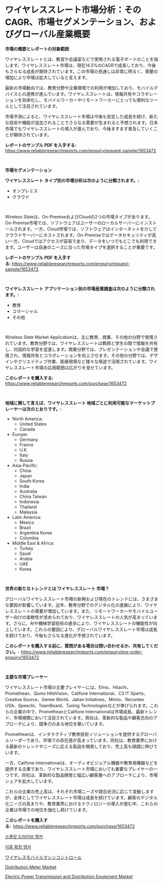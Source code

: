 <p><h1>ワイヤレススレート市場分析：そのCAGR、市場セグメンテーション、およびグローバル産業概要</h1></p><p><strong>市場の概要とレポートの対象範囲</strong></p>
<p><p>ワイヤレススレートとは、教室や会議室などで使用される電子ボードのことを指します。ワイヤレススレート市場は、現在14.5%のCAGRで成長しており、今後もさらなる成長が期待されています。この市場の見通しは非常に明るく、需要の増加により市場は拡大していると言えます。</p><p>最新の市場動向では、教育分野や企業環境での利用が増加しており、モバイルデバイスとの連携が進んでいます。ワイヤレススレートは、情報共有やコラボレーションを効率化し、モバイルワーカーやリモートワーカーにとっても便利なツールとして注目されています。</p><p>市場予測によると、ワイヤレススレート市場は今後も安定した成長を続け、新たな技術や機能が追加されることでさらなる需要が生まれると予想されます。日本市場でもワイヤレススレートの導入が進んでおり、今後ますます普及していくことが期待されています。</p></p>
<p><strong>レポートのサンプル PDF を入手する:</strong> <a href="https://www.reliableresearchreports.com/enquiry/request-sample/1653472">https://www.reliableresearchreports.com/enquiry/request-sample/1653472</a></p>
<p>&nbsp;</p>
<p><strong>市場セグメンテーション</strong></p>
<p><strong>ワイヤレススレート タイプ別の市場分析は次のように分類されます。:</strong></p>
<p><ul><li>オンプレミス</li><li>クラウド</li></ul></p>
<p>&nbsp;</p>
<p><p>Wireless Slateは、On-PremiseおよびCloudの2つの市場タイプがあります。On-Premise市場では、ソフトウェアはユーザーのローカルサーバーにインストールされます。一方、Cloud市場では、ソフトウェアはインターネットを介してクラウドサーバーにホストされます。On-Premiseではデータセキュリティが高い一方、Cloudではアクセスが容易であり、データをいつでもどこでも利用できます。ユーザーは自身のニーズに合った市場タイプを選択することが重要です。</p></p>
<p><strong>レポートのサンプル PDF を入手する:</strong>&nbsp;<a href="https://www.reliableresearchreports.com/enquiry/request-sample/1653472">https://www.reliableresearchreports.com/enquiry/request-sample/1653472</a></p>
<p>&nbsp;</p>
<p><strong> ワイヤレススレート アプリケーション別の市場産業調査は次のように分類されます。:</strong></p>
<p><ul><li>教育</li><li>コマーシャル</li><li>その他</li></ul></p>
<p>&nbsp;</p>
<p><p>Wireless Slate Market Applicationは、主に教育、商業、その他の分野で使用されています。教育分野では、ワイヤレススレートは教師と学生の間で情報を共有し、対話的な学習を促進します。商業分野では、プレゼンテーションや会議で使用され、情報共有とコラボレーションを向上させます。その他の分野では、デザインやクリエイティブ作業、医療現場など様々な用途で活用されています。ワイヤレススレート市場の応用範囲は広がりを見せています。</p></p>
<p><strong>このレポートを購入する:</strong>&nbsp; <a href="https://www.reliableresearchreports.com/purchase/1653472">https://www.reliableresearchreports.com/purchase/1653472</a></p>
<p>&nbsp;</p>
<p><strong>地域に関して言えば、ワイヤレススレート 地域ごとに利用可能なマーケットプレーヤーは次のとおりです。:</strong></p>
<p><ul>
    <li>
        North America:
        <ul>
            <li>United States</li>
            <li>Canada</li>
        </ul>
    </li>
    <li>
        Europe:
        <ul>
            <li>Germany</li>
            <li>France</li>
            <li>U.K.</li>
            <li>Italy</li>
            <li>Russia</li>
        </ul>
    </li>
    <li>
        Asia-Pacific:
        <ul>
            <li>China</li>
            <li>Japan</li>
            <li>South Korea</li>
            <li>India</li>
            <li>Australia</li>
            <li>China Taiwan</li>
            <li>Indonesia</li>
            <li>Thailand</li>
            <li>Malaysia</li>
        </ul>
    </li>
    <li>
        Latin America:
        <ul>
            <li>Mexico</li>
            <li>Brazil</li>
            <li>Argentina Korea</li>
            <li>Colombia</li>
        </ul>
    </li>
    <li>
        Middle East & Africa:
        <ul>
            <li>Turkey</li>
            <li>Saudi</li>
            <li>Arabia</li>
            <li>UAE</li>
            <li>Korea</li>
        </ul>
    </li>
    </ul></p>
<p>&nbsp;</p>
<p><strong>世界の新たなトレンドとは ワイヤレススレート 市場？</strong></p>
<p><p>グローバルワイヤレススレート市場の新興および現在のトレンドには、さまざまな要因が影響しています。近年、教育分野でのデジタル化の進展により、ワイヤレススレートの需要が増加しています。また、リモートワーカーやモバイルユーザー向けの柔軟性が求められており、ワイヤレススレートの人気が高まっています。さらに、AIや機械学習技術の進歩により、ワイヤレススレートの機能性が向上しています。これらの要因により、グローバルワイヤレススレート市場は成長を続けており、今後もさらなる進化が予想されています。</p></p>
<p><strong>このレポートを購入する前に、質問がある場合は問い合わせるか、共有してください。</strong>- <a href="https://www.reliableresearchreports.com/enquiry/pre-order-enquiry/1653472">https://www.reliableresearchreports.com/enquiry/pre-order-enquiry/1653472</a></p>
<p>&nbsp;</p>
<p><strong>主要な市場プレーヤー</strong></p>
<p><p>ワイヤレススレート市場の主要プレイヤーには、Elmo、Hitachi、Promethean、Qomo HiteVision、Califone International、C3 IT Xperts、Creative Source、Genee World、Jahan Initiatives、Mimio、Recordex USA、Speechi、TeamBoard、Tuning Technologiesなどが挙げられます。これらの企業の中で、PrometheanとCalifone Internationalは市場成長、最新トレンド、市場規模において注目されています。両社は、革新的な製品や顧客志向のアプローチにより、競争力のある地位を築いています。</p><p>Prometheanは、インタラクティブ教育技術ソリューションを提供するグローバルリーダーであり、市場での存在感が高まっています。同社は、教育業界における最新のトレンドやニーズに応える製品を開発しており、売上高も順調に伸びています。</p><p>一方、Califone Internationalは、オーディオビジュアル機器や教育用機器などを提供する企業であり、ワイヤレススレート市場においても重要なプレイヤーの一つです。同社は、革新的な製品開発と幅広い顧客層へのアプローチにより、市場シェアを拡大しています。</p><p>これらの企業の売上高は、それぞれ市場ニーズや競合状況に応じて変動しますが、全体としてワイヤレススレート市場は成長を続けています。顧客のデジタル化ニーズの高まりや、教育業界におけるテクノロジーの導入が進む中、これらの企業は市場での地位を強化し続けています。</p></p>
<p><strong>このレポートを購入する:</strong>&nbsp;&nbsp;<a href="https://www.reliableresearchreports.com/purchase/1653472">https://www.reliableresearchreports.com/purchase/1653472</a></p>
<p><p><a href="https://github.com/OwenHamiytll568745/Market-Research-Report-List-1/blob/main/46595499946.md">스플릿 드라이브 앵커</a></p><p><a href="https://github.com/vdhdwjyp90142/Market-Research-Report-List-1/blob/main/12461759945.md">이중 확장 앵커</a></p><p><a href="https://github.com/sghwr779811674/Market-Research-Report-List-1/blob/main/227969110862.md">ワイヤレスモバイルマシンコントロール</a></p><p><a href="https://github.com/dringals/Market-Research-Report-List-3/blob/main/distribution-meter-market.md">Distribution Meter Market</a></p><p><a href="https://github.com/mharielmesa/Market-Research-Report-List-2/blob/main/electric-power-transmission-and-distribution-equipment-market.md">Electric Power Transmission and Distribution Equipment Market</a></p></p>